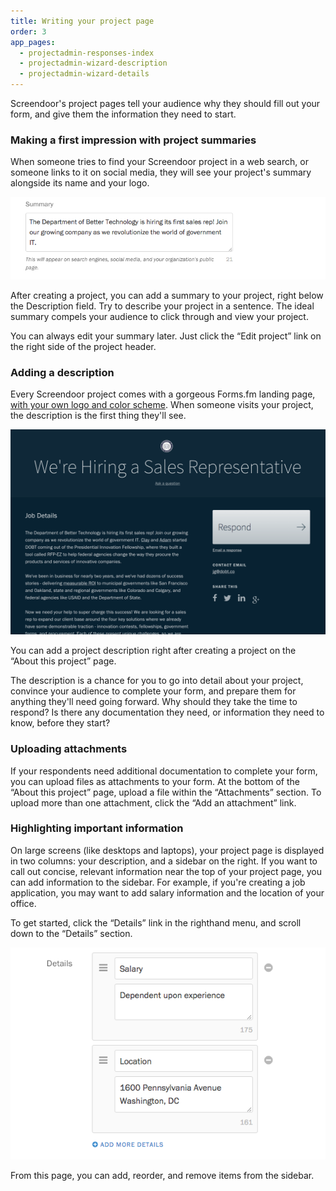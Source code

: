 ```yaml
---
title: Writing your project page
order: 3
app_pages:
  - projectadmin-responses-index
  - projectadmin-wizard-description
  - projectadmin-wizard-details
---
```


Screendoor's project pages tell your audience why they should fill out your form, and give them the information they need to start.

### Making a first impression with project summaries

When someone tries to find your Screendoor project in a web search, or someone links to it on social media, they will see your project's summary alongside its name and your logo.

![Adding a project summary.](../images/project_page_1.png)

After creating a project, you can add a summary to your project, right below the Description field. Try to describe your project in a sentence. The ideal summary compels your audience to click through and view your project.

You can always edit your summary later. Just click the &ldquo;Edit project&rdquo; link on the right side of the project header.

### Adding a description

Every Screendoor project comes with a gorgeous Forms.fm landing page, [with your own logo and color scheme](/articles/screendoor/projects/branding_your_forms.html). When someone visits your project, the description is the first thing they'll see.

![An example of a project description.](../images/project_page_2.png)

You can add a project description right after creating a project on the &ldquo;About this project&rdquo; page.

The description is a chance for you to go into detail about your project, convince your audience to complete your form, and prepare them for anything they'll need going forward. Why should they take the time to respond? Is there any documentation they need, or information they need to know, before they start?

### Uploading attachments

If your respondents need additional documentation to complete your form, you can upload files as attachments to your form. At the bottom of the &ldquo;About this project&rdquo; page, upload a file within the &ldquo;Attachments&rdquo; section. To upload more than one attachment, click the &ldquo;Add an attachment&rdquo; link.

### Highlighting important information

On large screens (like desktops and laptops), your project page is displayed in two columns: your description, and a sidebar on the right. If you want to call out concise, relevant information near the top of your project page, you can add information to the sidebar. For example, if you're creating a job application, you may want to add salary information and the location of your office.

To get started, click the &ldquo;Details&rdquo; link in the righthand menu, and scroll down to the &ldquo;Details&rdquo; section.

![Adding details.](../images/project_page_3.png)

From this page, you can add, reorder, and remove items from the sidebar.
